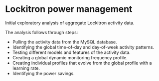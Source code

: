 Lockitron power management
================

Initial exploratory analysis of aggregate Lockitron activity data. 


The analysis follows through steps:

- Pulling the activity data from the MySQL database.
- Identifying the global time-of-day and day-of-week activity patterns.
- Testing different models and features of the activity data.
- Creating a global dynamic monitoring frequency profile.
- Creating individual profiles that evolve from the global profile with a learning rate.
- Identifying the power savings.

